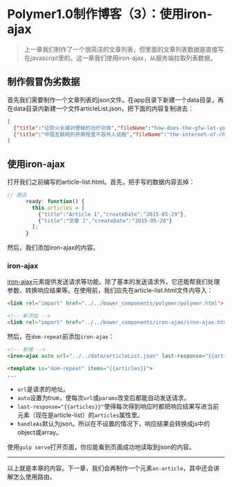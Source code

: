 # Polymer1.0制作博客（3）：使用iron-ajax

> 上一章我们制作了一个很简洁的文章列表，但里面的文章列表数据是直接写在javascript里的。这一章我们使用iron-ajax，从服务端拉取列表数据。

## 制作假冒伪劣数据
首先我们需要制作一个文章列表的json文件。在app目录下新建一个data目录，再在data目录内新建一个文件articleList.json，把下面的内容复制进去：

```json
[
  {"title":"论防火长城对便秘的治疗功效","fileName":"how-does-the-gfw-let-you-take-a-shit","createDate":"2015-07-23"},
  {"title":"中国互联网的开房程度不容外人诋毁","fileName":"the-internet-of-china-is-so-fucking","createDate":"2015-07-22"}
]

```

## 使用iron-ajax

打开我们之前编写的article-list.html。首先，把手写的数据内容去掉：

```javascript
// 删去
      ready: function() {
        this.articles = [
          {"title":"Article 1","createDate":"2015-05-29"},
          {"title":"文章 2","createDate":"2015-05-20"}
        ];
      }
```

然后，我们添加iron-ajax的内容。

### iron-ajax
[iron-ajax](https://elements.polymer-project.org/elements/iron-ajax)元素提供发送请求等功能。除了基本的发送请求外，它还能帮我们处理参数、转换响应结果等。在使用前，我们应先在article-list.html文件内导入：

```html
<link rel="import" href="../../bower_components/polymer/polymer.html">

<!-- 新添加 -->
<link rel="import" href="../../bower_components/iron-ajax/iron-ajax.html"/>
```

然后，在`dom-repeat`前添加`iron-ajax`：

```html
<!-- 新增 -->
<iron-ajax auto url="../../data/articleList.json" last-response="{{articles}}"></iron-ajax>

<template is="dom-repeat" items="{{articles}}">
...
```

* `url`是请求的地址。
* `auto`设置为true，使每次`url`或`params`改变后都能自动发送请求。
* `last-response="{{articles}}"`使得每次得到响应时都把响应结果写进当前元素（现在是article-list）的`articles`属性里。
* `handleAs`默认为json。所以在不设置的情况下，响应结果会转换成js中的object或array。


使用`gulp serve`打开页面，你应能看到页面成功地读取到json的内容。

------

以上就是本章的内容。下一章，我们会再制作一个元素`an-article`，其中还会讲解怎么使用路由。

